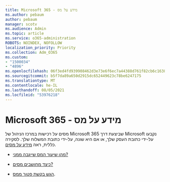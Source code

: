 ```yaml
---
title: Microsoft 365 - מידע על מס
ms.author: pebaum
author: pebaum
manager: scotv
ms.audience: Admin
ms.topic: article
ms.service: o365-administration
ROBOTS: NOINDEX, NOFOLLOW
localization_priority: Priority
ms.collection: Adm_O365
ms.custom:
- "1500034"
- "4896"
ms.openlocfilehash: 06f3ed4fd939908462d3e73e6f6ec7a44388d761f82cb6c1638ae1d63217e54d
ms.sourcegitcommit: b5f7da89a650d2915dc652449623c78be6247175
ms.translationtype: MT
ms.contentlocale: he-IL
ms.lasthandoff: 08/05/2021
ms.locfileid: "53976218"
---
```

# <a name="microsoft-365-tax-information"></a>Microsoft 365 - מידע על מס

מסים על רכישות במרכז הניהול של Microsoft 365 שביצעת דרך Microsoft נקבעו על-ידי כתובת העסק שלך, או אם היא שונה, על-ידי כתובת המשלוח שלך. לסקירה כללית, ראה [מידע על מסים](https://docs.microsoft.com/microsoft-365/commerce/billing-and-payments/tax-information?view=o365-worldwide).

- [מהו שיעור המס שייגבה ממני?](https://docs.microsoft.com/microsoft-365/commerce/billing-and-payments/tax-information?view=o365-worldwide#what-tax-will-i-be-charged) 

- [כיצד מחושבים מסים?](https://docs.microsoft.com/microsoft-365/commerce/billing-and-payments/tax-information?view=o365-worldwide#how-taxes-are-calculated)

- [הגש בקשת פטור ממס](https://docs.microsoft.com/microsoft-365/commerce/billing-and-payments/tax-information?view=o365-worldwide#apply-for-tax-exempt-status).
